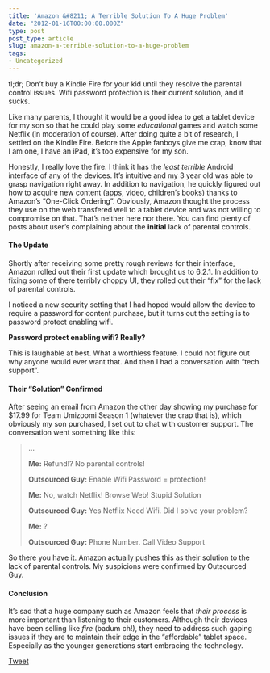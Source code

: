 ```yaml
---
title: 'Amazon &#8211; A Terrible Solution To A Huge Problem'
date: "2012-01-16T00:00:00.000Z"
type: post 
post_type: article
slug: amazon-a-terrible-solution-to-a-huge-problem
tags: 
- Uncategorized
---
```

tl;dr; Don&#8217;t buy a Kindle Fire for your kid until they resolve the parental control issues. Wifi password protection is their current solution, and it sucks.

Like many parents, I thought it would be a good idea to get a tablet device for my son so that he could play some *educational* games and watch some Netflix (in moderation of course). After doing quite a bit of research, I settled on the Kindle Fire. Before the Apple fanboys give me crap, know that I am one, I have an iPad, it&#8217;s too expensive for my son.

Honestly, I really love the fire. I think it has the *least terrible* Android interface of any of the devices. It&#8217;s intuitive and my 3 year old was able to grasp navigation right away. In addition to navigation, he quickly figured out how to acquire new content (apps, video, children&#8217;s books) thanks to Amazon&#8217;s &#8220;One-Click Ordering&#8221;. Obviously, Amazon thought the process they use on the web transfered well to a tablet device and was not willing to compromise on that. That&#8217;s neither here nor there. You can find plenty of posts about user&#8217;s complaining about the **initial** lack of parental controls.

#### The Update

Shortly after receiving some pretty rough reviews for their interface, Amazon rolled out their first update which brought us to 6.2.1. In addition to fixing some of there terribly choppy UI, they rolled out their &#8220;fix&#8221; for the lack of parental controls.

I noticed a new security setting that I had hoped would allow the device to require a password for content purchase, but it turns out the setting is to password protect enabling wifi.

**Password protect enabling wifi? Really?**

This is laughable at best. What a worthless feature. I could not figure out why anyone would ever want that. And then I had a conversation with &#8220;tech support&#8221;.

#### Their &#8220;Solution&#8221; Confirmed

After seeing an email from Amazon the other day showing my purchase for $17.99 for Team Umizoomi Season 1 (whatever the crap that is), which obviously my son purchased, I set out to chat with customer support. The conversation went something like this:

> &#8230;  
>   
> **Me:** Refund!? No parental controls!
> 
> **Outsourced Guy:** Enable Wifi Password = protection!
> 
> **Me:** No, watch Netflix! Browse Web! Stupid Solution
> 
> **Outsourced Guy:** Yes Netflix Need Wifi. Did I solve your problem?
> 
> **Me:** ?
> 
> **Outsourced Guy:** Phone Number. Call Video Support

So there you have it. Amazon actually pushes this as their solution to the lack of parental controls. My suspicions were confirmed by Outsourced Guy.

#### Conclusion

It&#8217;s sad that a huge company such as Amazon feels that *their process* is more important than listening to their customers. Although their devices have been selling like *fire* (badum ch!), they need to address such gaping issues if they are to maintain their edge in the &#8220;affordable&#8221; tablet space. Especially as the younger generations start embracing the technology.

<div style="">
  <a href="http://twitter.com/share" class="twitter-share-button" data-count="horizontal" data-text="Amazon - A Terrible Solution To A Huge Problem" data-url="http://brandontreb.com/amazon-a-terrible-solution-to-a-huge-problem"  data-via="brandontreb" data-related="brandontreb:">Tweet</a>
</div>
